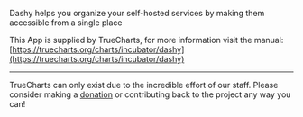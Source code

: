 Dashy helps you organize your self-hosted services by making them accessible from a single place

This App is supplied by TrueCharts, for more information visit the manual: [https://truecharts.org/charts/incubator/dashy](https://truecharts.org/charts/incubator/dashy)

---

TrueCharts can only exist due to the incredible effort of our staff.
Please consider making a [donation](https://truecharts.org/about/sponsor) or contributing back to the project any way you can!
